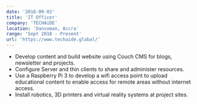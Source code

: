 ```yaml
---
date: '2018-09-03'
title: 'IT Officer'
company: 'TECHAiDE'
location: 'Dansoman, Accra'
range: 'Sept 2018 - Present'
url: 'https://www.techaide.global/'
---
```


- Develop content and build website using Couch CMS for blogs, newsletter and projects.
- Configure Server and thin clients to share and administer resources.
- Use a Raspberry Pi 3 to develop a wifi access point to upload educational content to enable access for remote areas without internet access.
- Install robotics, 3D printers and virtual reality systems at project sites.
